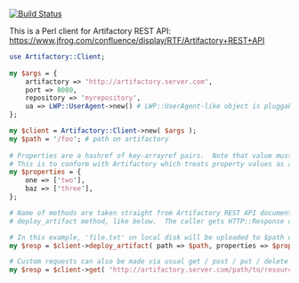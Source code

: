 [![Build Status](https://travis-ci.org/satoshi/Artifactory-Client.svg?branch=master)](https://travis-ci.org/satoshi/Artifactory-Client)

This is a Perl client for Artifactory REST API: https://www.jfrog.com/confluence/display/RTF/Artifactory+REST+API
```perl
use Artifactory::Client;
    
my $args = {
    artifactory => 'http://artifactory.server.com',
    port => 8080,
    repository => 'myrepository',
    ua => LWP::UserAgent->new() # LWP::UserAgent-like object is pluggable.  Default is LWP::UserAgent.
};

my $client = Artifactory::Client->new( $args );
my $path = '/foo'; # path on artifactory
    
# Properties are a hashref of key-arrayref pairs.  Note that value must be an arrayref even for a single element.
# This is to conform with Artifactory which treats property values as a list.
my $properties = {
    one => ['two'],
    baz => ['three'],
};

# Name of methods are taken straight from Artifactory REST API documentation.  'Deploy Artifact' would map to
# deploy_artifact method, like below.  The caller gets HTTP::Response object back.

# In this example, 'file.txt' on local disk will be uploaded to $path on Artifactory with $properties set on the artifact.
my $resp = $client->deploy_artifact( path => $path, properties => $properties, file => 'file.txt' );

# Custom requests can also be made via usual get / post / put / delete requests.
my $resp = $client->get( 'http://artifactory.server.com/path/to/resource' );
```
